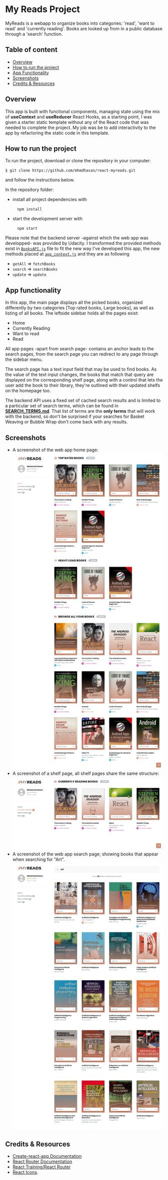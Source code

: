 # My Reads Project

MyReads is a webapp to organize books into categories: 'read', 'want to read' and 'currently reading'. Books are looked up from in a public database through a 'search' function.

## Table of content

-   [Overview](#overview)
-   [How to run the project](#how-to-run-the-project)
-   [App Functionality](#app-functionality)
-   [Screenshots](#screenshots)
-   [Credits & Resources ](#credits-&-resources)

## Overview

This app is built with functional components, managing state using the mix of **useContext** and **useReducer** React Hooks, as a starting point, I was given a starter static template without any of the React code that was needed to complete the project. My job was be to add interactivity to the app by refactoring the static code in this template.


## How to run the project

To run the project, download or clone the repository in your computer:

    $ git clone https://github.com/mhmdhasan/react-myreads.git

and follow the instructions below.

In the repository folder: 
* install all project dependencies with 

        npm install
* start the development server with 

        npm start

Please note that the backend server -against which the web app was developped- was provided by Udacity. I transformed the provided methods exist in [`BooksAPI.js`](src/BooksAPI.js) file to fit the new way I've developed this app, the new methods placed at [`app_context.js`](src/context/app_context.js) and they are as following

* `getAll` => `fetchBooks`
* `search` => `searchBooks`
* `update` => `update`

## App functionality

In this app, the main page displays all the picked books, organized differently by two categories [Top rated books, Large books], as well as listing of all books. The leftside sidebar holds all the pages exist: 

* Home
* Currently Reading
* Want to read
* Read

All app pages -apart from search page- contains an anchor leads to the search pages, from the search page you can redirect to any page through the sidebar menu.

The search page has a text input field that may be used to find books. As the value of the text input changes, the books that match that query are displayed on the corresponding shelf page, along with a control that lets the user add the book to their library, they're outlined with their updated shelfs on the homepage too. 

The backend API uses a fixed set of cached search results and is limited to a particular set of search terms, which can be found in [**SEARCH_TERMS.md**](SEARCH_TERMS.md). That list of terms are the **only terms** that will work with the backend, so don't be surprised if your searches for Basket Weaving or Bubble Wrap don't come back with any results.

## Screenshots

* A screenshot of the web app home page: 
![Screenshot1](./public/images/Homepage.png "Screenshot")
* A screenshot of a shelf page, all shelf pages share the same structure: 
![Screenshot1](./public/images/shelf.png "Screenshot")
* A screenshot of the web app search page; showing books that appear when searching for "Art". 
![Screenshot1](./public/images/search.png "Screenshot")


## Credits & Resources

- [Create-react-app Documentation](https://github.com/facebookincubator/create-react-app)
- [React Router Documentation](http://knowbody.github.io/react-router-docs/)
- [React Training/React Router](https://reacttraining.com/react-router/web/api/BrowserRouter)
- [React Icons](https://react-icons.github.io/react-icons).

